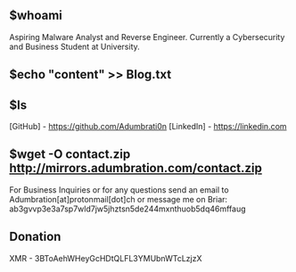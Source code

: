 ## $whoami

Aspiring Malware Analyst and Reverse Engineer. Currently a Cybersecurity and Business Student at University.

## $echo "content" >> Blog.txt




## $ls 
[GitHub] - https://github.com/Adumbrati0n 
[LinkedIn] - https://linkedin.com

## $wget -O contact.zip http://mirrors.adumbration.com/contact.zip

For Business Inquiries or for any questions send an email to Adumbration[at]protonmail[dot]ch 
or message me on Briar: ab3gvvp3e3a7sp7wld7jw5jhztsn5de244mxnthuob5dq46mffaug

## Donation

XMR - 3BToAehWHeyGcHDtQLFL3YMUbnWTcLzjzX


